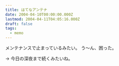 ```yaml
---
title: はてなアンテナ
date: 2004-04-10T00:00:00.000Z
lastmod: 2004-04-11T04:05:16.000Z
draft: false
tags:
  - memo
---
```


メンテナンスで止まっているみたい。 う〜ん、困った。

→ 今日の深夜まで続くみたいね。
